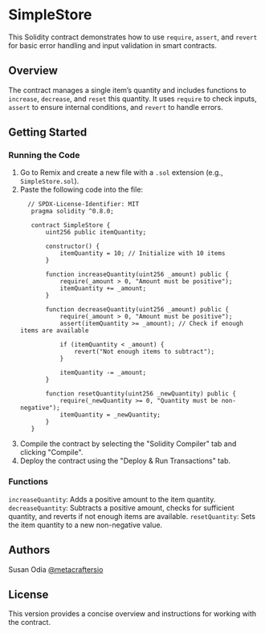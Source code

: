 # SimpleStore

This Solidity contract demonstrates how to use `require`, `assert`, and `revert` for basic error handling and input validation in smart contracts.

## Overview

The contract manages a single item’s quantity and includes functions to `increase`, `decrease`, and `reset` this quantity. It uses `require` to check inputs, `assert` to ensure internal conditions, and `revert` to handle errors.

## Getting Started

### Running the Code

1. Go to Remix and create a new file with a `.sol` extension (e.g., `SimpleStore.sol`).
2. Paste the following code into the file:
   ```sol
     // SPDX-License-Identifier: MIT
      pragma solidity ^0.8.0;
      
      contract SimpleStore {
          uint256 public itemQuantity;
      
          constructor() {
              itemQuantity = 10; // Initialize with 10 items
          }
      
          function increaseQuantity(uint256 _amount) public {
              require(_amount > 0, "Amount must be positive");
              itemQuantity += _amount;
          }
      
          function decreaseQuantity(uint256 _amount) public {
              require(_amount > 0, "Amount must be positive");
              assert(itemQuantity >= _amount); // Check if enough items are available
              
              if (itemQuantity < _amount) {
                  revert("Not enough items to subtract");
              }
      
              itemQuantity -= _amount;
          }
      
          function resetQuantity(uint256 _newQuantity) public {
              require(_newQuantity >= 0, "Quantity must be non-negative");
              itemQuantity = _newQuantity;
          }
      }
   ```
3. Compile the contract by selecting the "Solidity Compiler" tab and clicking "Compile".
4. Deploy the contract using the "Deploy & Run Transactions" tab.

### Functions
`increaseQuantity`: Adds a positive amount to the item quantity.
`decreaseQuantity`: Subtracts a positive amount, checks for sufficient quantity, and reverts if not enough items are available.
`resetQuantity`: Sets the item quantity to a new non-negative value.

## Authors

Susan Odia
[@metacraftersio](https://twitter.com/metacraftersio)


## License

This version provides a concise overview and instructions for working with the contract.
